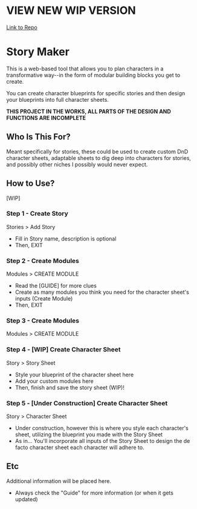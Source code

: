 # VIEW NEW WIP VERSION
[Link to Repo](https://github.com/plpiiper/StoryMakerAgain)

# Story Maker
This is a web-based tool that allows you to plan characters in a transformative way--in the form of modular building blocks you get to create.

You can create character blueprints for specific stories and then design your blueprints into full character sheets.

**THIS PROJECT IN THE WORKS, ALL PARTS OF THE DESIGN AND FUNCTIONS ARE INCOMPLETE**

## Who Is This For?
Meant specifically for stories, these could be used to create custom DnD character sheets, adaptable sheets to dig deep into characters for stories, and possibly other niches I possibly would never expect.

## How to Use?
[WIP]
### Step 1 - Create Story
Stories > Add Story
- Fill in Story name, description is optional
- Then, EXIT

### Step 2 - Create Modules
Modules > CREATE MODULE
- Read the [GUIDE] for more clues
- Create as many modules you think you need for the character sheet's inputs (Create Module)
- Then, EXIT
### Step 3 - Create Modules
Modules > CREATE MODULE
### Step 4 - [WIP] Create Character Sheet
Story > Story Sheet
- Style your blueprint of the character sheet here
- Add your custom modules here
- Then, finish and save the story sheet (WIP)!
### Step 5 - [Under Construction] Create Character Sheet
Story > Character Sheet
- Under construction, however this is where you style each character's sheet, utilizing the blueprint you made with the Story Sheet
- As in... You'll incorporate all inputs of the Story Sheet to design the de facto character sheet each character will adhere to.
## Etc
Additional information will be placed here.
- Always check the "Guide" for more information (or when it gets updated)
